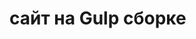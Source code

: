 # сайт на Gulp сборке

[]([url](https://setuaz1.github.io/projects/)https://setuaz1.github.io/projects/)

